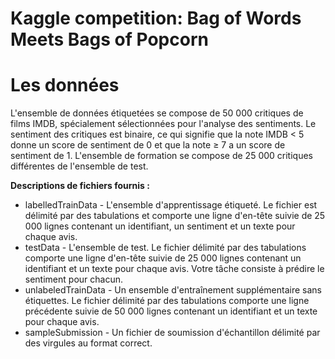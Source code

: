 # Kaggle competition: Bag of Words Meets Bags of Popcorn
# Les données
L'ensemble de données étiquetées se compose de 50 000 critiques de films IMDB, spécialement sélectionnées pour l'analyse des sentiments.
Le sentiment des critiques est binaire, ce qui signifie que la note IMDB < 5 donne un score de sentiment de 0 et que la note ≥ 7 a un score de sentiment de 1.
L'ensemble de formation se compose de 25 000 critiques différentes de l'ensemble de test.

**Descriptions de fichiers fournis :**
- labelledTrainData - L'ensemble d'apprentissage étiqueté. Le fichier est délimité par des tabulations et comporte une ligne d'en-tête suivie de 25 000 lignes contenant un identifiant, un sentiment et un texte pour chaque avis.
- testData - L'ensemble de test. Le fichier délimité par des tabulations comporte une ligne d'en-tête suivie de 25 000 lignes contenant un identifiant et un texte pour chaque avis. Votre tâche consiste à prédire le sentiment pour chacun. 
- unlabeledTrainData - Un ensemble d'entraînement supplémentaire sans étiquettes. Le fichier délimité par des tabulations comporte une ligne précédente suivie de 50 000 lignes contenant un identifiant et un texte pour chaque avis.
- sampleSubmission - Un fichier de soumission d'échantillon délimité par des virgules au format correct.
